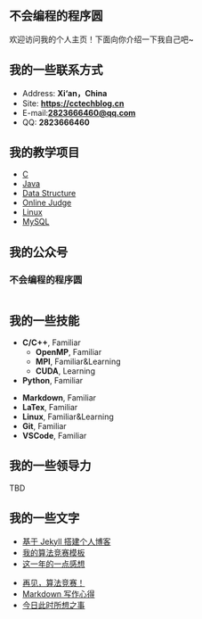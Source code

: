 ## 不会编程的程序圆

欢迎访问我的个人主页！下面向你介绍一下我自己吧~

<!-- slide -->

## 我的一些联系方式

<!-- slide vertical=true -->

- Address: **Xi‘an，China**
- Site: **<https://cctechblog.cn>**
- E-mail:**2823666460@qq.com**
- QQ: **2823666460**

<!-- slide -->

## 我的教学项目

<!-- slide vertical=true -->

- [C](https://github.com/hairrrrr/C-CrashCourse)
- [Java](https://github.com/hairrrrr/EasyJava)
- [Data Structure](https://github.com/hairrrrr/Date-Structure)
- [Online Judge](https://github.com/hairrrrr/1200_Problems)
- [Linux](https://github.com/hairrrrr/LinuxGuide-)
- [MySQL](https://github.com/hairrrrr/MySQL-Direction)

<!-- slide -->

## 我的公众号

<!-- slide vertical=true -->



### 不会编程的程序圆



![]()



<!-- slide -->

## 我的一些技能

<!-- slide vertical=true -->

- **C/C++**, Familiar
  - **OpenMP**, Familiar
  - **MPI**, Familiar&Learning
  - **CUDA**, Learning
- **Python**, Familiar

<!-- slide vertical=true -->

- **Markdown**, Familiar
- **LaTex**, Familiar
- **Linux**, Familiar&Learning
- **Git**, Familiar
- **VSCode**, Familiar

<!-- slide -->

## 我的一些领导力

TBD

<!-- slide -->

## 我的一些文字

- [基于 Jekyll 搭建个人博客](https://wu-kan.cn/_posts/2019-01-18-%E5%9F%BA%E4%BA%8EJekyll%E6%90%AD%E5%BB%BA%E4%B8%AA%E4%BA%BA%E5%8D%9A%E5%AE%A2/)
- [我的算法竞赛模板](https://wu-kan.cn/_posts/2019-02-04-%E6%88%91%E7%9A%84%E7%AE%97%E6%B3%95%E7%AB%9E%E8%B5%9B%E6%A8%A1%E6%9D%BF/)
- [这一年的一点感想](https://wu-kan.cn/_posts/2019-07-18-%E8%BF%99%E4%B8%80%E5%B9%B4%E7%9A%84%E4%B8%80%E7%82%B9%E6%84%9F%E6%83%B3/)

<!-- slide vertical=true -->

- [再见，算法竞赛！](https://wu-kan.cn/_posts/2019-11-04-%E5%86%8D%E8%A7%81-%E7%AE%97%E6%B3%95%E7%AB%9E%E8%B5%9B/)
- [Markdown 写作心得](https://wu-kan.cn/_posts/2020-01-18-Markdown%E5%86%99%E4%BD%9C%E5%BF%83%E5%BE%97/)
- [今日此时所想之事](https://wu-kan.cn/_posts/2020-01-24-%E4%BB%8A%E6%97%A5%E6%AD%A4%E6%97%B6%E6%89%80%E6%83%B3%E4%B9%8B%E4%BA%8B/)
